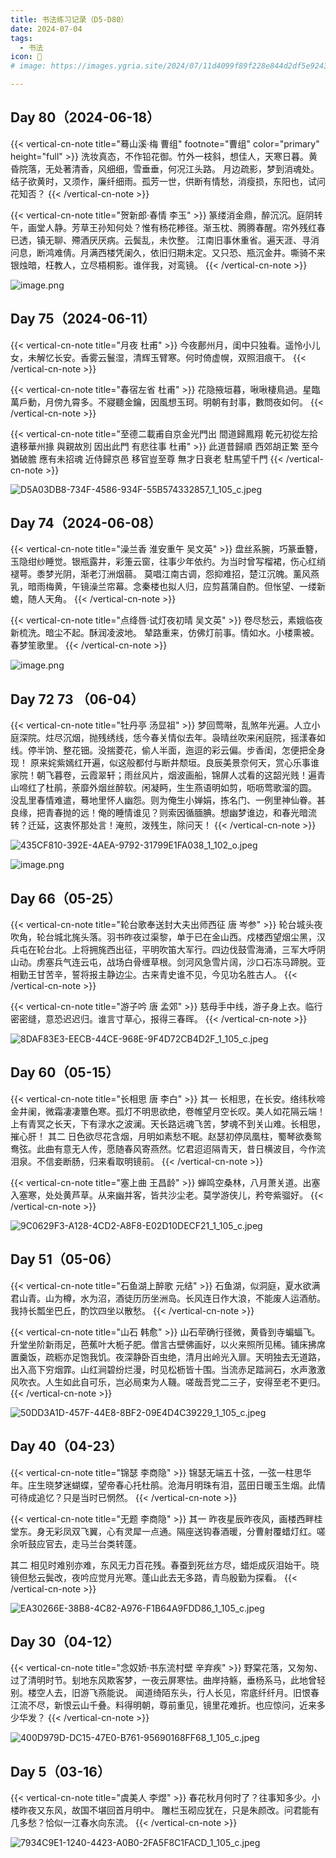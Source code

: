 ```yaml
---
title: 书法练习记录（D5-D80）
date: 2024-07-04
tags:
  - 书法
icon: 🎉  
# image: https://images.ygria.site/2024/07/11d4099f89f228e844d2df5e9243ff61.png

---
```

## Day 80（2024-06-18）

{{< vertical-cn-note title="蓦山溪·梅 曹组" footnote="曹组" color="primary" height="full" >}}
洗妆真态，不作铅花御。竹外一枝斜，想佳人，天寒日暮。黄昏院落，无处著清香，风细细，雪垂垂，何况江头路。
月边疏影，梦到消魂处。结子欲黄时，又须作，廉纤细雨。孤芳一世，供断有情愁，消瘦损，东阳也，试问花知否？
{{< /vertical-cn-note >}}

{{< vertical-cn-note title="贺新郎·春情 李玉" >}}
篆缕消金鼎，醉沉沉。庭阴转午，画堂人静。芳草王孙知何处？惟有杨花糁径。渐玉枕、腾腾春醒。帘外残红春已透，镇无聊、殢酒厌厌病。云鬓乱，未忺整。
江南旧事休重省。遍天涯、寻消问息，断鸿难倩。月满西楼凭阑久，依旧归期未定。又只恐、瓶沉金井。嘶骑不来银烛暗，枉教人，立尽梧桐影。谁伴我，对鸾镜。
{{< /vertical-cn-note >}}

![image.png](https://images.ygria.site/2024/07/11d4099f89f228e844d2df5e9243ff61.png)

## Day 75（2024-06-11）

{{< vertical-cn-note title="月夜 杜甫" >}}
今夜鄜州月，闺中只独看。遥怜小儿女，未解忆长安。香雾云鬟湿，清辉玉臂寒。何时倚虚幌，双照泪痕干。
{{< /vertical-cn-note >}}

{{< vertical-cn-note title="春宿左省 杜甫" >}}
花隐掖垣暮，啾啾棲鳥過。星臨萬戶動，月傍九霄多。不寢聽金鑰，因風想玉珂。明朝有封事，數問夜如何。
{{< /vertical-cn-note >}}

{{< vertical-cn-note title="至德二載甫自京金光門出 間道歸鳳翔 乾元初從左拾遺移華州掾 與親故別 因出此門 有悲往事 杜甫" >}}
此道昔歸順 西郊胡正繁 至今猶破膽 應有未招魂 近侍歸京邑 移官豈至尊 無才日衰老 駐馬望千門
{{< /vertical-cn-note >}}

![D5A03DB8-734F-4586-934F-55B574332857_1_105_c.jpeg](https://images.ygria.site/2024/07/df482a475e31bc36e8dbad5ff43c2a9d.jpeg)

## Day 74（2024-06-08）

{{< vertical-cn-note title="澡兰香 淮安重午 吴文英" >}}
盘丝系腕，巧篆垂簪，玉隐绀纱睡觉。银瓶露井，彩箑云窗，往事少年依约。为当时曾写榴裙，伤心红绡褪萼。黍梦光阴，渐老汀洲烟蒻。
莫唱江南古调，怨抑难招，楚江沉魄。薰风燕乳，暗雨梅黄，午镜澡兰帘幕。念秦楼也拟人归，应剪菖蒲自酌。但怅望、一缕新蟾，随人天角。
{{< /vertical-cn-note >}}

{{< vertical-cn-note title="点绛唇·试灯夜初晴 吴文英" >}}
卷尽愁云，素娥临夜新梳洗。暗尘不起。酥润凌波地。
辇路重来，仿佛灯前事。情如水。小楼熏被。春梦笙歌里。
{{< /vertical-cn-note >}}

![image.png](https://images.ygria.site/2024/07/0f2d5cc8b0352baf9f6a6e7fce1944c5.png)

## Day 72 73 （06-04）

{{< vertical-cn-note title="牡丹亭 汤显祖" >}}
梦回莺啭，乱煞年光遍。人立小庭深院。炷尽沉烟，抛残绣线，恁今春关情似去年。袅晴丝吹来闲庭院，摇漾春如线。停半饷、整花钿。没揣菱花，偷人半面，迤逗的彩云偏。步香闺，怎便把全身现！
原来姹紫嫣红开遍，似这般都付与断井颓垣。良辰美景奈何天，赏心乐事谁家院！朝飞暮卷，云霞翠轩；雨丝风片，烟波画船，锦屏人忒看的这韶光贱！遍青山啼红了杜鹃，荼靡外烟丝醉软。闲凝眄，生生燕语明如剪，呖呖莺歌溜的圆。
没乱里春情难遣，蓦地里怀人幽怨。则为俺生小婵娟，拣名门、一例里神仙眷。甚良缘，把青春抛的远！俺的睡情谁见？则索因循腼腆。想幽梦谁边，和春光暗流转？迁延，这衷怀那处言！淹煎，泼残生，除问天！
{{< /vertical-cn-note >}}

![435CF810-392E-4AEA-9792-31799E1FA038_1_102_o.jpeg](https://images.ygria.site/2024/07/6889fc7bac5fce4ba8b386212e1fd9cd.jpeg)


![image.png](https://images.ygria.site/2024/07/11f216cf331c2b90621d71abd0838668.png)

## Day 66（05-25）

{{< vertical-cn-note title="轮台歌奉送封大夫出师西征 唐 岑参" >}}
轮台城头夜吹角，轮台城北旄头落。羽书昨夜过渠黎，单于已在金山西。戍楼西望烟尘黑，汉兵屯在轮台北。上将拥旄西出征，平明吹笛大军行。四边伐鼓雪海涌，三军大呼阴山动。虏塞兵气连云屯，战场白骨缠草根。剑河风急雪片阔，沙口石冻马蹄脱。亚相勤王甘苦辛，誓将报主静边尘。古来青史谁不见，今见功名胜古人。
{{< /vertical-cn-note >}}

{{< vertical-cn-note title="游子吟 唐 孟郊" >}}
慈母手中线，游子身上衣。临行密密缝，意恐迟迟归。谁言寸草心，报得三春晖。
{{< /vertical-cn-note >}}

![8DAF83E3-EECB-44CE-968E-9F4D72CB4D2F_1_105_c.jpeg](https://images.ygria.site/2024/07/2c850945c00f6ca127c6e7228aa33838.jpeg)

## Day 60（05-15）

{{< vertical-cn-note title="长相思 唐 李白" >}}
其一
长相思，在长安。络纬秋啼金井阑，微霜凄凄簟色寒。孤灯不明思欲绝，卷帷望月空长叹。美人如花隔云端！上有青冥之长天，下有渌水之波澜。天长路远魂飞苦，梦魂不到关山难。长相思，摧心肝！
其二
日色欲尽花含烟，月明如素愁不眠。赵瑟初停凤凰柱，蜀琴欲奏鸳鸯弦。此曲有意无人传，愿随春风寄燕然。忆君迢迢隔青天，昔日横波目，今作流泪泉。不信妾断肠，归来看取明镜前。
{{< /vertical-cn-note >}}

{{< vertical-cn-note title="塞上曲 王昌龄" >}}
蝉鸣空桑林，八月萧关道。出塞入塞寒，处处黄芦草。从来幽并客，皆共沙尘老。莫学游侠儿，矜夸紫骝好。
{{< /vertical-cn-note >}}

![9C0629F3-A128-4CD2-A8F8-E02D10DECF21_1_105_c.jpeg](https://images.ygria.site/2024/07/eb648ec3ee8ef3d41719a181b85bf095.jpeg)

## Day 51（05-06）

{{< vertical-cn-note title="石鱼湖上醉歌 元结" >}}
石鱼湖，似洞庭，夏水欲满君山青。山为樽，水为沼，酒徒历历坐洲岛。长风连日作大浪，不能废人运酒舫。我持长瓢坐巴丘，酌饮四坐以散愁。
{{< /vertical-cn-note >}}

{{< vertical-cn-note title="山石 韩愈" >}}
山石荦确行径微，黄昏到寺蝙蝠飞。升堂坐阶新雨足，芭蕉叶大栀子肥。僧言古壁佛画好，以火来照所见稀。铺床拂席置羹饭，疏粝亦足饱我饥。夜深静卧百虫绝，清月出岭光入扉。天明独去无道路，出入高下穷烟霏。山红涧碧纷烂漫，时见松枥皆十围。当流赤足踏涧石，水声激激风吹衣。人生如此自可乐，岂必局束为人鞿。嗟哉吾党二三子，安得至老不更归。
{{< /vertical-cn-note >}}

![50DD3A1D-457F-44E8-8BF2-09E4D4C39229_1_105_c.jpeg](https://images.ygria.site/2024/07/06713a2585c2bcfc0eba5a02f1d1fdc2.jpeg)


## Day 40（04-23）

{{< vertical-cn-note title="锦瑟 李商隐" >}}
锦瑟无端五十弦，一弦一柱思华年。庄生晓梦迷蝴蝶，望帝春心托杜鹃。沧海月明珠有泪，蓝田日暖玉生烟。此情可待成追忆？只是当时已惘然。
{{< /vertical-cn-note >}}

{{< vertical-cn-note title="无题 李商隐" >}}
其一
昨夜星辰昨夜风，画楼西畔桂堂东。身无彩凤双飞翼，心有灵犀一点通。隔座送钩春酒暖，分曹射覆蜡灯红。嗟余听鼓应官去，走马兰台类转蓬。

其二
相见时难别亦难，东风无力百花残。春蚕到死丝方尽，蜡炬成灰泪始干。晓镜但愁云鬓改，夜吟应觉月光寒。蓬山此去无多路，青鸟殷勤为探看。
{{< /vertical-cn-note >}}

![EA30266E-38B8-4C82-A976-F1B64A9FDD86_1_105_c.jpeg](https://images.ygria.site/2024/07/680a0befcad82bbcad1c266226cbd579.jpeg)

## Day 30（04-12）

{{< vertical-cn-note title="念奴娇·书东流村壁 辛弃疾" >}}
野棠花落，又匆匆、过了清明时节。刬地东风欺客梦，一夜云屏寒怯。曲岸持觞，垂杨系马，此地曾轻别。楼空人去，旧游飞燕能说。
闻道绮陌东头，行人长见，帘底纤纤月。旧恨春江流不尽，新恨云山千叠。料得明朝，尊前重见，镜里花难折。也应惊问，近来多少华发？
{{< /vertical-cn-note >}}

![400D979D-DC15-47E0-B761-95690168FF68_1_105_c.jpeg](https://images.ygria.site/2024/07/2bb2ae2144299f092a3fd8c07191e612.jpeg)

## Day 5（03-16）

{{< vertical-cn-note title="虞美人 李煜" >}}
春花秋月何时了？往事知多少。小楼昨夜又东风，故国不堪回首月明中。
雕栏玉砌应犹在，只是朱颜改。问君能有几多愁？恰似一江春水向东流。
{{< /vertical-cn-note >}}

![7934C9E1-1240-4423-A0B0-2FA5F8C1FACD_1_105_c.jpeg](https://images.ygria.site/2024/07/4b9f3e44c9be74ca11a5ddff6ced8b98.jpeg)
